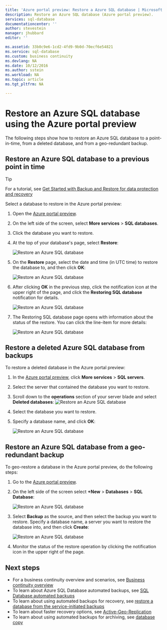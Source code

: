 ```yaml
---
title: 'Azure portal preview: Restore a Azure SQL database | Microsoft Docs'
description: Restore an Azure SQL database (Azure portal preview).
services: sql-database
documentationcenter: ''
author: stevestein
manager: jhubbard
editor: ''

ms.assetid: 33b0c9e6-1cd2-4fd9-9b0d-70ecf6e54821
ms.service: sql-database
ms.custom: business continuity
ms.devlang: NA
ms.date: 10/12/2016
ms.author: sstein
ms.workload: NA
ms.topic: article
ms.tgt_pltfrm: NA

---
```

# Restore an Azure SQL database using the Azure portal preview

The following steps show how to restore an Azure SQL database to a point-in-time, from a deleted database, and from a geo-redundant backup.

## Restore an Azure SQL database to a previous point in time 

> [!TIP]
> For a tutorial, see [Get Started with Backup and Restore for data protection and recovery](sql-database-get-started-backup-recovery-portal.md)
>

Select a database to restore in the Azure portal preview:

1. Open the [Azure portal preview](https://portal.azure.cn).
2. On the left side of the screen, select **More services** > **SQL databases**.
3. Click the database you want to restore.
4. At the top of your database's page, select **Restore**:
   
   ![Restore an Azure SQL database](./media/sql-database-point-in-time-restore-portal/restore.png)
5. On the **Restore** page, select the date and time (in UTC time) to restore the database to, and then click **OK**:
   
   ![Restore an Azure SQL database](./media/sql-database-point-in-time-restore-portal/restore-details.png)

6. After clicking **OK** in the previous step, click the notification icon at the upper right of the page, and click the **Restoring SQL database** notification for details.
   
    ![Restore an Azure SQL database](./media/sql-database-point-in-time-restore-portal/notification-icon.png)
7. The Restoring SQL database page opens with information about the status of the restore. You can click the line-item for more details:
   
    ![Restore an Azure SQL database](./media/sql-database-point-in-time-restore-portal/inprogress.png)


## Restore a deleted Azure SQL database from backups
To restore a deleted database in the Azure portal preview:

1. In the [Azure portal preview](https://portal.azure.cn), click **More services** > **SQL servers**.
2. Select the server that contained the database you want to restore.
3. Scroll down to the **operations** section of your server blade and select **Deleted databases**:
   ![Restore an Azure SQL database](./media/sql-database-restore-deleted-database-portal/restore-deleted-trashbin.png)
4. Select the database you want to restore.
5. Specify a database name, and click **OK**:
   
   ![Restore an Azure SQL database](./media/sql-database-restore-deleted-database-portal/restore-deleted.png)

## Restore an Azure SQL database from a geo-redundant backup

To geo-restore a database in the Azure portal preview, do the following steps:

1. Go to the [Azure portal preview](https://portal.azure.cn).
2. On the left side of the screen select **+New** > **Databases** > **SQL Database**:
   
   ![Restore an Azure SQL database](./media/sql-database-geo-restore-portal/new-sql-database.png)
3. Select **Backup** as the source, and then select the backup you want to restore. Specify a database name, a server you want to restore the database into, and then click **Create**:
   
   ![Restore an Azure SQL database](./media/sql-database-geo-restore-portal/geo-restore.png)

4. Monitor the status of the restore operation by clicking the notification icon in the upper right of the page.

## Next steps
* For a business continuity overview and scenarios, see [Business continuity overview](sql-database-business-continuity.md)
* To learn about Azure SQL Database automated backups, see [SQL Database automated backups](sql-database-automated-backups.md)
* To learn about using automated backups for recovery, see [restore a database from the service-initiated backups](sql-database-recovery-using-backups.md)
* To learn about faster recovery options, see [Active-Geo-Replication](sql-database-geo-replication-overview.md)  
* To learn about using automated backups for archiving, see [database copy](sql-database-copy.md)

